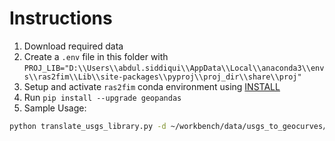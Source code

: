 # Instructions

1. Download required data
2. Create a `.env` file in this folder with `PROJ_LIB="D:\\Users\\abdul.siddiqui\\AppData\\Local\\anaconda3\\envs\\ras2fim\\Lib\\site-packages\\pyproj\\proj_dir\\share\\proj"`
3. Setup and activate `ras2fim` conda environment using [INSTALL](doc/INSTALL.md)
4. Run `pip install --upgrade geopandas`
5. Sample Usage:
```bash
python translate_usgs_library.py -d ~/workbench/data/usgs_to_geocurves/usgs/fim2.gdb -o ~/workbench/projects/usgs_to_geocurves/outputs/$(git rev-parse --short HEAD) -c ~/workbench/data/usgs_to_geocurves/level_paths -rc ~/workbench/data/usgs_to_geocurves/usgs/usgs_rating_curves.csv -g ~/workbench/data/usgs_to_geocurves/usgs/fim_sites_huc12.gpkg -pp 4 -ll INFO
```
